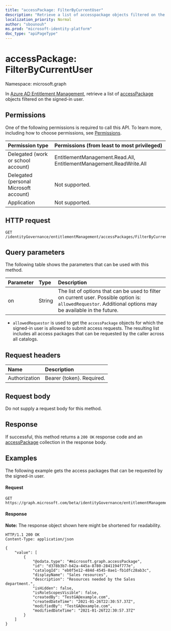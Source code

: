 ```yaml
---
title: "accessPackage: FilterByCurrentUser"
description: "Retrieve a list of accesspackage objects filtered on the signed-in user."
localization_priority: Normal
author: "sbounouh"
ms.prod: "microsoft-identity-platform"
doc_type: "apiPageType"
---
```


# accessPackage: FilterByCurrentUser
Namespace: microsoft.graph

In [Azure AD Entitlement Management](../resources/entitlementmanagement-root.md), retrieve a list of [accessPackage](../resources/accesspackage.md) objects filtered on the signed-in user.

## Permissions
One of the following permissions is required to call this API. To learn more, including how to choose permissions, see [Permissions](/graph/permissions-reference).

|Permission type|Permissions (from least to most privileged)|
|:---|:---|
|Delegated (work or school account)|EntitlementManagement.Read.All, EntitlementManagement.ReadWrite.All|
|Delegated (personal Microsoft account)|Not supported.|
|Application|Not supported.|

## HTTP request

<!-- {
  "blockType": "ignored"
}
-->
``` http
GET /identityGovernance/entitlementManagement/accessPackages/FilterByCurrentUser
```

## Query parameters
The following table shows the parameters that can be used with this method.

|Parameter|Type|Description|
|:---|:---|:---|
|on|String|The list of options that can be used to filter on current user. Possible option is: `allowedRequestor`. Additional options may be available in the future.|

- `allowedRequestor` is used to get the `accessPackage` objects for which the signed-in user is allowed to submit access requests. The resulting list includes all access packages that can be requested by the caller across all catalogs.

## Request headers
|Name|Description|
|:---|:---|
|Authorization|Bearer {token}. Required.|

## Request body
Do not supply a request body for this method.

## Response

If successful, this method returns a `200 OK` response code and an [accessPackage](../resources/accesspackage.md) collection in the response body.

## Examples

The following example gets the access packages that can be requested by the signed-in user.

#### Request
<!-- {
  "blockType": "request",
  "name": "accesspackageassignmentrequest_filterbycurrentuser"
}
-->
``` http
GET https://graph.microsoft.com/beta/identityGovernance/entitlementManagement/accessPackages/FilterByCurrentUser(on='allowedRequestor')
```


#### Response
**Note:** The response object shown here might be shortened for readability.
<!-- {
  "blockType": "response",
  "truncated": true,
  "@odata.type": "Collection(microsoft.graph.accessPackageAssignmentRequest)"
}
-->
``` http
HTTP/1.1 200 OK
Content-Type: application/json

{
    "value": [
        {
            "@odata.type": "#microsoft.graph.accessPackage",
            "id": "d378b3b7-b42a-445a-8780-2841194f777e",
            "catalogId": "eb0f5e12-484d-4545-8ae1-fb1dfc28ab3c",
            "displayName": "Sales resources",
            "description": "Resources needed by the Sales department.",
            "isHidden": false,
            "isRoleScopesVisible": false,
            "createdBy": "TestGA@example.com",
            "createdDateTime": "2021-01-26T22:30:57.37Z",
            "modifiedBy": "TestGA@example.com",
            "modifiedDateTime": "2021-01-26T22:30:57.37Z"
        }
    ]
}
```


